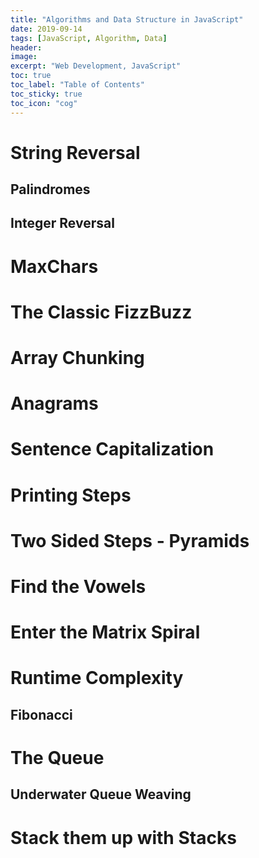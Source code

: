 ```yaml
---
title: "Algorithms and Data Structure in JavaScript"
date: 2019-09-14
tags: [JavaScript, Algorithm, Data]
header:
image:
excerpt: "Web Development, JavaScript"
toc: true
toc_label: "Table of Contents"
toc_sticky: true
toc_icon: "cog"
---
```


# String Reversal

## Palindromes

## Integer Reversal

# MaxChars

# The Classic FizzBuzz

# Array Chunking

# Anagrams

# Sentence Capitalization

# Printing Steps

# Two Sided Steps - Pyramids

# Find the Vowels

# Enter the Matrix Spiral

# Runtime Complexity

## Fibonacci

# The Queue

## Underwater Queue Weaving

# Stack them up with Stacks


